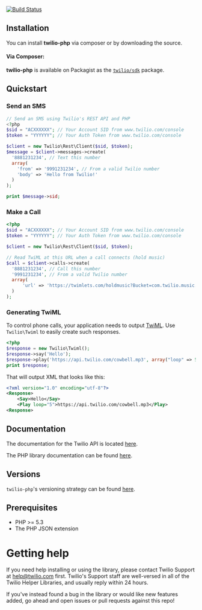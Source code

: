 [![Build Status](https://secure.travis-ci.org/twilio/twilio-php.png?branch=master)](http://travis-ci.org/twilio/twilio-php)

## Installation

You can install **twilio-php** via composer or by downloading the source.

#### Via Composer:

**twilio-php** is available on Packagist as the
[`twilio/sdk`](http://packagist.org/packages/twilio/sdk) package.

## Quickstart

### Send an SMS

```php
// Send an SMS using Twilio's REST API and PHP
<?php
$sid = "ACXXXXXX"; // Your Account SID from www.twilio.com/console
$token = "YYYYYY"; // Your Auth Token from www.twilio.com/console

$client = new Twilio\Rest\Client($sid, $token);
$message = $client->messages->create(
  '8881231234', // Text this number
  array(
    'from' => '9991231234', // From a valid Twilio number
    'body' => 'Hello from Twilio!'
  )
);

print $message->sid;
```

### Make a Call

```php
<?php
$sid = "ACXXXXXX"; // Your Account SID from www.twilio.com/console
$token = "YYYYYY"; // Your Auth Token from www.twilio.com/console

$client = new Twilio\Rest\Client($sid, $token);

// Read TwiML at this URL when a call connects (hold music)
$call = $client->calls->create(
  '8881231234', // Call this number
  '9991231234', // From a valid Twilio number
  array(
      'url' => 'https://twimlets.com/holdmusic?Bucket=com.twilio.music.ambient'
  )
);
```

### Generating TwiML

To control phone calls, your application needs to output
[TwiML](https://www.twilio.com/docs/api/twiml/ "Twilio Markup Language"). Use
`Twilio\Twiml` to easily create such responses.

```php
<?php
$response = new Twilio\Twiml();
$response->say('Hello');
$response->play('https://api.twilio.com/cowbell.mp3', array("loop" => 5));
print $response;
```

That will output XML that looks like this:

```xml
<?xml version="1.0" encoding="utf-8"?>
<Response>
    <Say>Hello</Say>
    <Play loop="5">https://api.twilio.com/cowbell.mp3</Play>
<Response>
```

## Documentation

The documentation for the Twilio API is located [here][apidocs].

The PHP library documentation can be found [here][documentation].

## Versions

`twilio-php`'s versioning strategy can be found [here][versioning].

## Prerequisites

* PHP >= 5.3
* The PHP JSON extension

# Getting help

If you need help installing or using the library, please contact Twilio Support at help@twilio.com first. Twilio's Support staff are well-versed in all of the Twilio Helper Libraries, and usually reply within 24 hours.

If you've instead found a bug in the library or would like new features added, go ahead and open issues or pull requests against this repo!

[apidocs]: https://twilio.com/api/docs
[documentation]: https://twilio.github.io/twilio-php/
[versioning]: https://github.com/twilio/twilio-php/blob/master/VERSIONS.md
